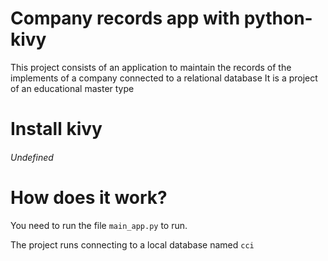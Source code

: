 # Company records app with python-kivy
This project consists of an application to maintain the records of 
the implements of a company connected to a relational database It 
is a project of an educational master type

# Install kivy
###### Undefined

# How does it work?
You need to run the file ``main_app.py`` to run.

The project runs connecting to a local database named `cci`